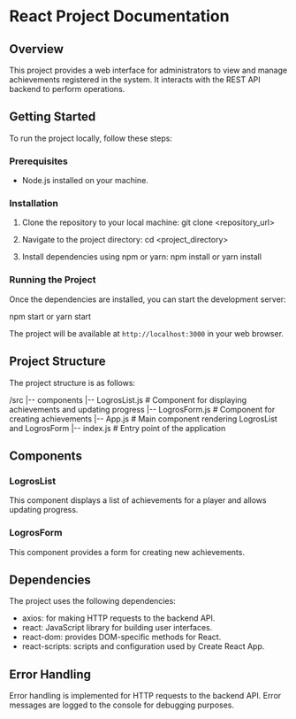 # React Project Documentation

## Overview
This project provides a web interface for administrators to view and manage achievements registered in the system. It interacts with the REST API backend to perform operations.

## Getting Started
To run the project locally, follow these steps:

### Prerequisites
- Node.js installed on your machine.

### Installation
1. Clone the repository to your local machine:
git clone <repository_url>

2. Navigate to the project directory:
cd <project_directory>

3. Install dependencies using npm or yarn:
npm install
or
yarn install

### Running the Project
Once the dependencies are installed, you can start the development server:

npm start
or
yarn start

The project will be available at `http://localhost:3000` in your web browser.

## Project Structure
The project structure is as follows:

/src
|-- components
|-- LogrosList.js # Component for displaying achievements and updating progress
|-- LogrosForm.js # Component for creating achievements
|-- App.js # Main component rendering LogrosList and LogrosForm
|-- index.js # Entry point of the application

## Components

### LogrosList
This component displays a list of achievements for a player and allows updating progress.

### LogrosForm
This component provides a form for creating new achievements.

## Dependencies
The project uses the following dependencies:
- axios: for making HTTP requests to the backend API.
- react: JavaScript library for building user interfaces.
- react-dom: provides DOM-specific methods for React.
- react-scripts: scripts and configuration used by Create React App.

## Error Handling
Error handling is implemented for HTTP requests to the backend API. Error messages are logged to the console for debugging purposes.

